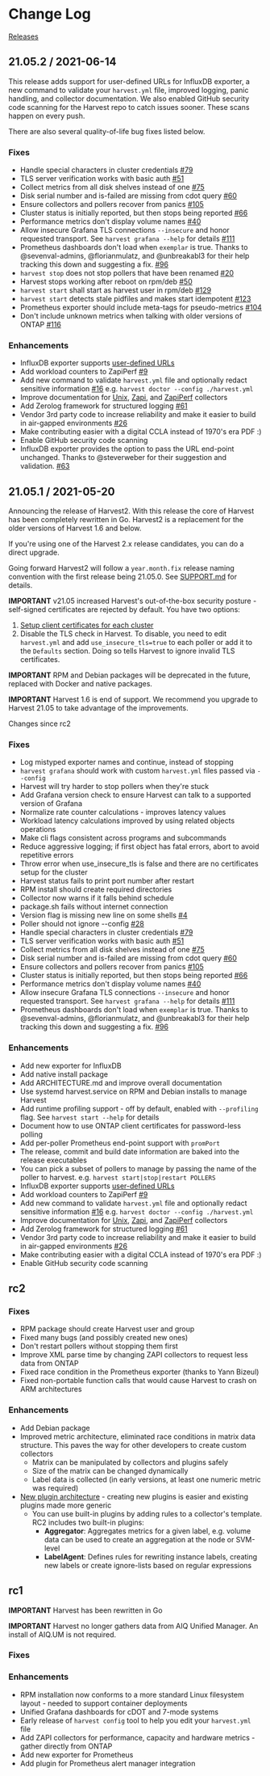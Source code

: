 # Change Log

[Releases](https://github.com/NetApp/harvest/releases)

## 21.05.2 / 2021-06-14

This release adds support for user-defined URLs for InfluxDB exporter, a new command to validate your `harvest.yml` file, improved logging, panic handling, and collector documentation. We also enabled GitHub security code scanning for the Harvest repo to catch issues sooner. These scans happen on every push.

There are also several quality-of-life bug fixes listed below.

### Fixes
- Handle special characters in cluster credentials [#79](https://github.com/NetApp/harvest/pull/79)
- TLS server verification works with basic auth [#51](https://github.com/NetApp/harvest/issues/51)
- Collect metrics from all disk shelves instead of one [#75](https://github.com/NetApp/harvest/issues/75)
- Disk serial number and is-failed are missing from cdot query [#60](https://github.com/NetApp/harvest/issues/60)
- Ensure collectors and pollers recover from panics [#105](https://github.com/NetApp/harvest/issues/105)
- Cluster status is initially reported, but then stops being reported [#66](https://github.com/NetApp/harvest/issues/66)
- Performance metrics don't display volume names [#40](https://github.com/NetApp/harvest/issues/40)
- Allow insecure Grafana TLS connections `--insecure` and honor requested transport. See `harvest grafana --help` for details [#111](https://github.com/NetApp/harvest/issues/111)
- Prometheus dashboards don't load when `exemplar` is true. Thanks to @sevenval-admins, @florianmulatz, and @unbreakabl3 for their help tracking this down and suggesting a fix. [#96](https://github.com/NetApp/harvest/issues/96)
- `harvest stop` does not stop pollers that have been renamed [#20](https://github.com/NetApp/harvest/issues/20)
- Harvest stops working after reboot on rpm/deb [#50](https://github.com/NetApp/harvest/issues/50)
- `harvest start` shall start as harvest user in rpm/deb [#129](https://github.com/NetApp/harvest/issues/129)
- `harvest start` detects stale pidfiles and makes start idempotent [#123](https://github.com/NetApp/harvest/issues/123)
- Prometheus exporter should include meta-tags for pseudo-metrics [#104](https://github.com/NetApp/harvest/issues/104)
- Don't include unknown metrics when talking with older versions of ONTAP [#116](https://github.com/NetApp/harvest/issues/116)
### Enhancements
- InfluxDB exporter supports [user-defined URLs](https://github.com/NetApp/harvest/blob/main/cmd/exporters/influxdb/README.md#parameters)
- Add workload counters to ZapiPerf [#9](https://github.com/NetApp/harvest/issues/9)
- Add new command to validate `harvest.yml` file and optionally redact sensitive information [#16](https://github.com/NetApp/harvest/issues/16) e.g. `harvest doctor --config ./harvest.yml`
- Improve documentation for [Unix](https://github.com/NetApp/harvest/tree/main/cmd/collectors/unix), [Zapi](https://github.com/NetApp/harvest/tree/main/cmd/collectors/zapi), and [ZapiPerf](https://github.com/NetApp/harvest/tree/main/cmd/collectors/zapiperf) collectors
- Add Zerolog framework for structured logging [#61](https://github.com/NetApp/harvest/issues/61)
- Vendor 3rd party code to increase reliability and make it easier to build in air-gapped environments [#26](https://github.com/NetApp/harvest/pull/26)
- Make contributing easier with a digital CCLA instead of 1970's era PDF :)
- Enable GitHub security code scanning
- InfluxDB exporter provides the option to pass the URL end-point unchanged. Thanks to @steverweber for their suggestion and validation. [#63](https://github.com/NetApp/harvest/issues/63)
 
## 21.05.1 / 2021-05-20

Announcing the release of Harvest2. With this release the core of Harvest has been completely rewritten in Go. Harvest2 is a replacement for the older versions of Harvest 1.6 and below. 

If you're using one of the Harvest 2.x release candidates, you can do a direct upgrade. 

Going forward Harvest2 will follow a `year.month.fix` release naming convention with the first release being 21.05.0. See [SUPPORT.md](SUPPORT.md) for details.

**IMPORTANT** v21.05 increased Harvest's out-of-the-box security posture - self-signed certificates are rejected by default. You have two options:
 
 1. [Setup client certificates for each cluster](https://github.com/NetApp/harvest-private/blob/main/cmd/collectors/zapi/README.md)
 2. Disable the TLS check in Harvest. To disable, you need to edit `harvest.yml` and add `use_insecure_tls=true` to each poller or add it to the `Defaults` section. Doing so tells Harvest to ignore invalid TLS certificates.

**IMPORTANT** RPM and Debian packages will be deprecated in the future, replaced with Docker and native packages.

 **IMPORTANT** Harvest 1.6 is end of support. We recommend you upgrade to Harvest 21.05 to take advantage of the improvements.

Changes since rc2
### Fixes
- Log mistyped exporter names and continue, instead of stopping
- `harvest grafana` should work with custom `harvest.yml` files passed via `--config`
- Harvest will try harder to stop pollers when they're stuck
- Add Grafana version check to ensure Harvest can talk to a supported version of Grafana
- Normalize rate counter calculations - improves latency values
- Workload latency calculations improved by using related objects operations
- Make cli flags consistent across programs and subcommands
- Reduce aggressive logging; if first object has fatal errors, abort to avoid repetitive errors
- Throw error when use_insecure_tls is false and there are no certificates setup for the cluster
- Harvest status fails to print port number after restart
- RPM install should create required directories
- Collector now warns if it falls behind schedule
- package.sh fails without internet connection
- Version flag is missing new line on some shells [#4](https://github.com/NetApp/harvest/issues/4) 
- Poller should not ignore --config [#28](https://github.com/NetApp/harvest/issues/28)
- Handle special characters in cluster credentials [#79](https://github.com/NetApp/harvest/pull/79)
- TLS server verification works with basic auth [#51](https://github.com/NetApp/harvest/issues/51)
- Collect metrics from all disk shelves instead of one [#75](https://github.com/NetApp/harvest/issues/75)
- Disk serial number and is-failed are missing from cdot query [#60](https://github.com/NetApp/harvest/issues/60)
- Ensure collectors and pollers recover from panics [#105](https://github.com/NetApp/harvest/issues/105)
- Cluster status is initially reported, but then stops being reported [#66](https://github.com/NetApp/harvest/issues/66)
- Performance metrics don't display volume names [#40](https://github.com/NetApp/harvest/issues/40)
- Allow insecure Grafana TLS connections `--insecure` and honor requested transport. See `harvest grafana --help` for details [#111](https://github.com/NetApp/harvest/issues/111)
- Prometheus dashboards don't load when `exemplar` is true. Thanks to @sevenval-admins, @florianmulatz, and @unbreakabl3 for their help tracking this down and suggesting a fix. [#96](https://github.com/NetApp/harvest/issues/96)

### Enhancements
- Add new exporter for InfluxDB
- Add native install package
- Add ARCHITECTURE.md and improve overall documentation
- Use systemd harvest.service on RPM and Debian installs to manage Harvest
- Add runtime profiling support - off by default, enabled with `--profiling` flag. See `harvest start --help` for details
- Document how to use ONTAP client certificates for password-less polling
- Add per-poller Prometheus end-point support with `promPort`
- The release, commit and build date information are baked into the release executables
- You can pick a subset of pollers to manage by passing the name of the poller to harvest. e.g. `harvest start|stop|restart POLLERS`
- InfluxDB exporter supports [user-defined URLs](https://github.com/NetApp/harvest/blob/main/cmd/exporters/influxdb/README.md#parameters)
- Add workload counters to ZapiPerf [#9](https://github.com/NetApp/harvest/issues/9)
- Add new command to validate `harvest.yml` file and optionally redact sensitive information [#16](https://github.com/NetApp/harvest/issues/16) e.g. `harvest doctor --config ./harvest.yml`
- Improve documentation for [Unix](https://github.com/NetApp/harvest/tree/main/cmd/collectors/unix), [Zapi](https://github.com/NetApp/harvest/tree/main/cmd/collectors/zapi), and [ZapiPerf](https://github.com/NetApp/harvest/tree/main/cmd/collectors/zapiperf) collectors
- Add Zerolog framework for structured logging [#61](https://github.com/NetApp/harvest/issues/61)
- Vendor 3rd party code to increase reliability and make it easier to build in air-gapped environments [#26](https://github.com/NetApp/harvest/pull/26)
- Make contributing easier with a digital CCLA instead of 1970's era PDF :)
- Enable GitHub security code scanning

## rc2

### Fixes
- RPM package should create Harvest user and group
- Fixed many bugs (and possibly created new ones)
- Don't restart pollers without stopping them first
- Improve XML parse time by changing ZAPI collectors to request less data from ONTAP
- Fixed race condition in the Prometheus exporter (thanks to Yann Bizeul)
- Fixed non-portable function calls that would cause Harvest to crash on ARM architectures

### Enhancements
- Add Debian package
- Improved metric architecture, eliminated race conditions in matrix data structure. This paves the way for other developers to create custom collectors
    - Matrix can be manipulated by collectors and plugins safely
    - Size of the matrix can be changed dynamically
    - Label data is collected (in early versions, at least one numeric metric was required)
- [New plugin architecture](cmd/poller/plugin/README.md) - creating new plugins is easier and existing plugins made more generic
    - You can use built-in plugins by adding rules to a collector's template. RC2 includes two built-in plugins:
      - **Aggregator**: Aggregates metrics for a given label, e.g. volume data can be used to create an aggregation at the node or SVM-level
       - **LabelAgent**: Defines rules for rewriting instance labels, creating new labels or create ignore-lists based on regular expressions  
## rc1

 **IMPORTANT** Harvest has been rewritten in Go

 **IMPORTANT** Harvest no longer gathers data from AIQ Unified Manager. An install of AIQ.UM is not required.

### Fixes

### Enhancements
- RPM installation now conforms to a more standard Linux filesystem layout - needed to support container deployments
- Unified Grafana dashboards for cDOT and 7-mode systems
- Early release of `harvest config` tool to help you edit your `harvest.yml` file
- Add ZAPI collectors for performance, capacity and hardware metrics - gather directly from ONTAP
- Add new exporter for Prometheus
- Add plugin for Prometheus alert manager integration